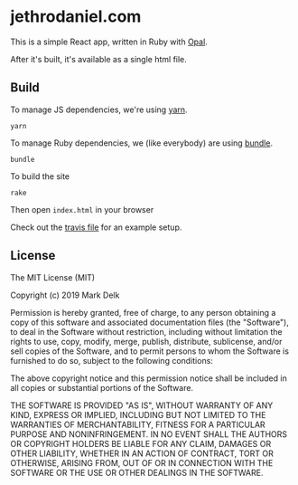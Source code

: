 # jethrodaniel.com

This is a simple React app, written in Ruby with [Opal](https://github.com/opal/opal).

After it's built, it's available as a single html file.

## Build

To manage JS dependencies, we're using [yarn](https://yarnpkg.com/en/).

```
yarn
```

To manage Ruby dependencies, we (like everybody) are using [bundle](https://bundler.io/).

```
bundle
```

To build the site

```
rake
```

Then open `index.html` in your browser

Check out the [travis file](.travis.yml) for an example setup.

## License

The MIT License (MIT)

Copyright (c) 2019 Mark Delk

Permission is hereby granted, free of charge, to any person obtaining a copy
of this software and associated documentation files (the "Software"), to deal
in the Software without restriction, including without limitation the rights
to use, copy, modify, merge, publish, distribute, sublicense, and/or sell
copies of the Software, and to permit persons to whom the Software is
furnished to do so, subject to the following conditions:

The above copyright notice and this permission notice shall be included in
all copies or substantial portions of the Software.

THE SOFTWARE IS PROVIDED "AS IS", WITHOUT WARRANTY OF ANY KIND, EXPRESS OR
IMPLIED, INCLUDING BUT NOT LIMITED TO THE WARRANTIES OF MERCHANTABILITY,
FITNESS FOR A PARTICULAR PURPOSE AND NONINFRINGEMENT. IN NO EVENT SHALL THE
AUTHORS OR COPYRIGHT HOLDERS BE LIABLE FOR ANY CLAIM, DAMAGES OR OTHER
LIABILITY, WHETHER IN AN ACTION OF CONTRACT, TORT OR OTHERWISE, ARISING FROM,
OUT OF OR IN CONNECTION WITH THE SOFTWARE OR THE USE OR OTHER DEALINGS IN
THE SOFTWARE.

